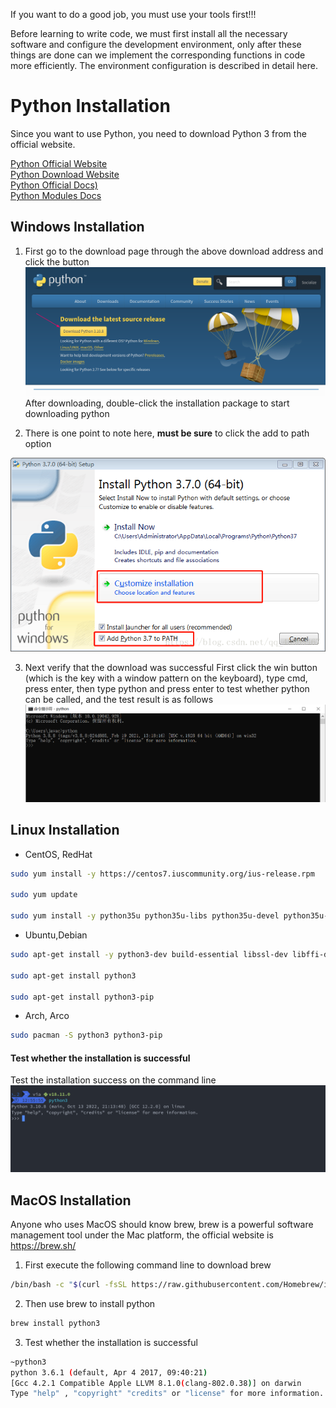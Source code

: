 If you want to do a good job, you must use your tools first!!! 

Before learning to write code, we must first install all the necessary software and configure the development environment, only after these things are done can we implement the corresponding functions in code more efficiently. The environment configuration is described in detail here.

# Python Installation
Since you want to use Python, you need to download Python 3 from the official website.

[Python Official Website](https://www.python.org/) <br>
[Python Download Website](https://www.python.org/downloads/) <br>
[Python Official Docs)](https://docs.python.org/3/) <br>
[Python Modules Docs](https://pypi.org/)

<!-- tabs:start -->

## **Windows Installation**

1. First go to the download page through the above download address and click the button
![](./_media/python_page.png)
After downloading, double-click the installation package to start downloading python

2. There is one point to note here, **must be sure** to click the add to path option

![](./_media/python_add_path.png)

3. Next verify that the download was successful
First click the win button (which is the key with a window pattern on the keyboard), type cmd, press enter, then type python and press enter to test whether python can be called, and the test result is as follows
![](./_media/cmd.png)


## **Linux Installation**

- CentOS, RedHat

```bash
sudo yum install -y https://centos7.iuscommunity.org/ius-release.rpm

sudo yum update

sudo yum install -y python35u python35u-libs python35u-devel python35u-pip
```

- Ubuntu,Debian

```bash
sudo apt-get install -y python3-dev build-essential libssl-dev libffi-dev libxml2 libxml2-dev libxslt1-dev zlib1g-dev libcurl4-openssl-dev

sudo apt-get install python3 

sudo apt-get install python3-pip
```

- Arch, Arco

```bash
sudo pacman -S python3 python3-pip
```

#### Test whether the installation is successful
Test the installation success on the command line
![](./_media/python_linux_test.png)


## **MacOS Installation**

Anyone who uses MacOS should know brew, brew is a powerful software management tool under the Mac platform, the official website is https://brew.sh/

1. First execute the following command line to download brew
```bash
/bin/bash -c "$(curl -fsSL https://raw.githubusercontent.com/Homebrew/install/master/install.sh)"
```

2. Then use brew to install python
```bash
brew install python3
```

3. Test whether the installation is successful
```bash
~python3
python 3.6.1 (default, Apr 4 2017, 09:40:21)
[Gcc 4.2.1 Compatible Apple LLVM 8.1.0(clang-802.0.38)] on darwin
Type "help" , "copyright" "credits" or "license" for more information.
```
<!-- tabs:end -->
